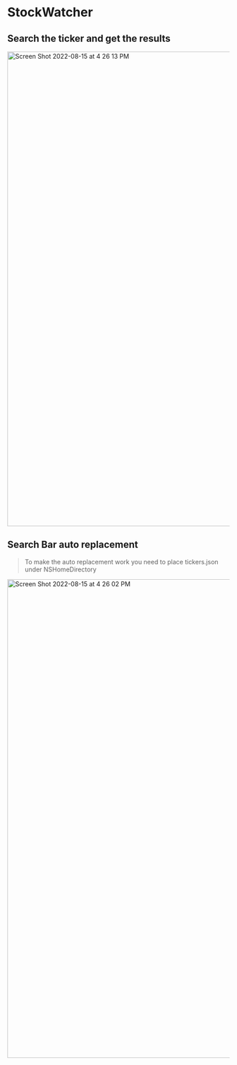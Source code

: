 # StockWatcher

## Search the ticker and get the results

<img width="1074" alt="Screen Shot 2022-08-15 at 4 26 13 PM" src="https://user-images.githubusercontent.com/57668160/184712611-7d7e7e59-0f8a-4226-8aec-56d181b113b1.png">

## Search Bar auto replacement
> To make the auto replacement work you need to place tickers.json under NSHomeDirectory
<img width="1083" alt="Screen Shot 2022-08-15 at 4 26 02 PM" src="https://user-images.githubusercontent.com/57668160/184713107-9d82deac-5fd2-4cb2-a3f8-176f6443d734.png">
